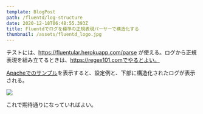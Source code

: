 ```yaml
---
template: BlogPost
path: /fluentd/log-structure
date: 2020-12-18T06:48:55.393Z
title: Fluentdでログを標準の正規表現パーサーで構造化する
thumbnail: /assets/fluentd_logo.jpg
---
```

テストには、https://fluentular.herokuapp.com/parse が使える。ログから正規表現を組み立てるときは、https://regex101.comでやるとよい。

[Apacheでのサンプル](https://fluentular.herokuapp.com/parse?regexp=%5E%28%3F%3Chost%3E%5B%5E+%5D*%29+%5B%5E+%5D*+%28%3F%3Cuser%3E%5B%5E+%5D*%29+%5C%5B%28%3F%3Ctime%3E%5B%5E%5C%5D%5D*%29%5C%5D+%22%28%3F%3Cmethod%3E%5CS%2B%29%28%3F%3A+%2B%28%3F%3Cpath%3E%5B%5E+%5D*%29+%2B%5CS*%29%3F%22+%28%3F%3Ccode%3E%5B%5E+%5D*%29+%28%3F%3Csize%3E%5B%5E+%5D*%29%28%3F%3A+%22%28%3F%3Creferer%3E%5B%5E%5C%22%5D*%29%22+%22%28%3F%3Cagent%3E%5B%5E%5C%22%5D*%29%22%29%3F%24&input=111.222.333.123+HOME+-+%5B01%2FFeb%2F1998%3A01%3A08%3A39+-0800%5D+%22GET+%2Fbannerad%2Fad.htm+HTTP%2F1.0%22+200+198+%22http%3A%2F%2Fwww.referrer.com%2Fbannerad%2Fba_intro.htm%22+%22Mozilla%2F4.01+%28Macintosh%3B+I%3B+PPC%29%22%0D%0A111.222.333.123+HOME+-+%5B01%2FFeb%2F1998%3A01%3A08%3A46+-0800%5D+%22GET+%2Fbannerad%2Fad.htm+HTTP%2F1.0%22+200+28083+%22http%3A%2F%2Fwww.referrer.com%2Fbannerad%2Fba_intro.htm%22+%22Mozilla%2F4.01+%28Macintosh%3B+I%3B+PPC%29%22%0D%0A111.222.333.123+AWAY+-+%5B01%2FFeb%2F1998%3A01%3A08%3A53+-0800%5D+%22GET+%2Fbannerad%2Fad7.gif+HTTP%2F1.0%22+200+9332+%22http%3A%2F%2Fwww.referrer.com%2Fbannerad%2Fba_ad.htm%22+%22Mozilla%2F4.01+%28Macintosh%3B+I%3B+PPC%29%22%0D%0A111.222.333.123+AWAY+-+%5B01%2FFeb%2F1998%3A01%3A09%3A14+-0800%5D+%22GET+%2Fbannerad%2Fclick.htm+HTTP%2F1.0%22+200+207+%22http%3A%2F%2Fwww.referrer.com%2Fbannerad%2Fmenu.htm%22+%22Mozilla%2F4.01+%28Macintosh%3B+I%3B+PPC%29%22&time_format=)を表示すると、設定例と、下部に構造化されたログが表示される。

![](/assets/fluent_test_inspector.png)

これで期待通りになっていればよい。
